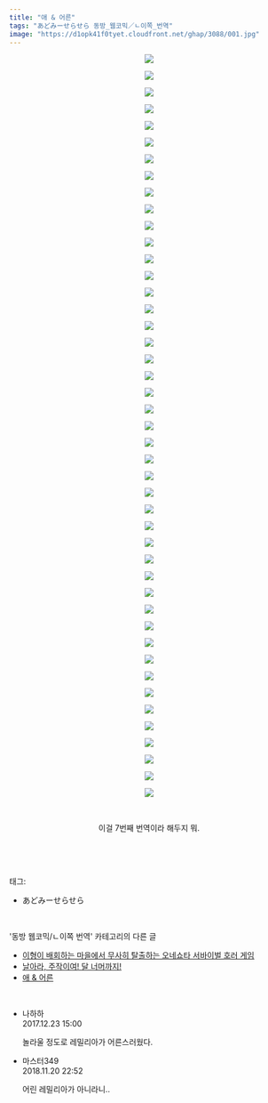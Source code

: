 ```yaml
---
title: "애 & 어른"
tags: "あどみーせらせら 동방_웹코믹／ㄴ이쪽_번역"
image: "https://d1opk41f0tyet.cloudfront.net/ghap/3088/001.jpg"
---
```

<div class="article">
<p style="text-align: center; clear: none; float: none;"><img src="{{ site.imgserver10 }}/ghap/3088/001.jpg"/></p>
<p style="text-align: center; clear: none; float: none;"><img src="{{ site.imgserver10 }}/ghap/3088/002.jpg"/></p>
<p style="text-align: center; clear: none; float: none;"><img src="{{ site.imgserver10 }}/ghap/3088/003.jpg"/></p>
<p style="text-align: center; clear: none; float: none;"><img src="{{ site.imgserver10 }}/ghap/3088/004.jpg"/></p>
<p style="text-align: center; clear: none; float: none;"><img src="{{ site.imgserver10 }}/ghap/3088/005.jpg"/></p>
<p style="text-align: center; clear: none; float: none;"><img src="{{ site.imgserver10 }}/ghap/3088/006.jpg"/></p>
<p style="text-align: center; clear: none; float: none;"><img src="{{ site.imgserver10 }}/ghap/3088/007.jpg"/></p>
<p style="text-align: center; clear: none; float: none;"><img src="{{ site.imgserver10 }}/ghap/3088/008.jpg"/></p>
<p style="text-align: center; clear: none; float: none;"><img src="{{ site.imgserver10 }}/ghap/3088/009.jpg"/></p>
<p style="text-align: center; clear: none; float: none;"><img src="{{ site.imgserver10 }}/ghap/3088/010.jpg"/></p>
<p style="text-align: center; clear: none; float: none;"><img src="{{ site.imgserver10 }}/ghap/3088/011.jpg"/></p>
<p style="text-align: center; clear: none; float: none;"><img src="{{ site.imgserver10 }}/ghap/3088/012.jpg"/></p>
<p style="text-align: center; clear: none; float: none;"><img src="{{ site.imgserver10 }}/ghap/3088/013.jpg"/></p>
<p style="text-align: center; clear: none; float: none;"><img src="{{ site.imgserver10 }}/ghap/3088/014.jpg"/></p>
<p style="text-align: center; clear: none; float: none;"><img src="{{ site.imgserver10 }}/ghap/3088/015.jpg"/></p>
<p style="text-align: center; clear: none; float: none;"><img src="{{ site.imgserver10 }}/ghap/3088/016.jpg"/></p>
<p style="text-align: center; clear: none; float: none;"><img src="{{ site.imgserver10 }}/ghap/3088/017.jpg"/></p>
<p style="text-align: center; clear: none; float: none;"><img src="{{ site.imgserver10 }}/ghap/3088/018.jpg"/></p>
<p style="text-align: center; clear: none; float: none;"><img src="{{ site.imgserver10 }}/ghap/3088/019.jpg"/></p>
<p style="text-align: center; clear: none; float: none;"><img src="{{ site.imgserver10 }}/ghap/3088/020.jpg"/></p>
<p style="text-align: center; clear: none; float: none;"><img src="{{ site.imgserver10 }}/ghap/3088/021.jpg"/></p>
<p style="text-align: center; clear: none; float: none;"><img src="{{ site.imgserver10 }}/ghap/3088/022.jpg"/></p>
<p style="text-align: center; clear: none; float: none;"><img src="{{ site.imgserver10 }}/ghap/3088/023.jpg"/></p>
<p style="text-align: center; clear: none; float: none;"><img src="{{ site.imgserver10 }}/ghap/3088/024.jpg"/></p>
<p style="text-align: center; clear: none; float: none;"><img src="{{ site.imgserver10 }}/ghap/3088/025.jpg"/></p>
<p style="text-align: center; clear: none; float: none;"><img src="{{ site.imgserver10 }}/ghap/3088/026.jpg"/></p>
<p style="text-align: center; clear: none; float: none;"><img src="{{ site.imgserver10 }}/ghap/3088/027.jpg"/></p>
<p style="text-align: center; clear: none; float: none;"><img src="{{ site.imgserver10 }}/ghap/3088/028.jpg"/></p>
<p style="text-align: center; clear: none; float: none;"><img src="{{ site.imgserver10 }}/ghap/3088/029.jpg"/></p>
<p style="text-align: center; clear: none; float: none;"><img src="{{ site.imgserver10 }}/ghap/3088/030.jpg"/></p>
<p style="text-align: center; clear: none; float: none;"><img src="{{ site.imgserver10 }}/ghap/3088/031.jpg"/></p>
<p style="text-align: center; clear: none; float: none;"><img src="{{ site.imgserver10 }}/ghap/3088/032.jpg"/></p>
<p style="text-align: center; clear: none; float: none;"><img src="{{ site.imgserver10 }}/ghap/3088/033.jpg"/></p>
<p style="text-align: center; clear: none; float: none;"><img src="{{ site.imgserver10 }}/ghap/3088/034.jpg"/></p>
<p style="text-align: center; clear: none; float: none;"><img src="{{ site.imgserver10 }}/ghap/3088/035.jpg"/></p>
<p style="text-align: center; clear: none; float: none;"><img src="{{ site.imgserver10 }}/ghap/3088/036.jpg"/></p>
<p style="text-align: center; clear: none; float: none;"><img src="{{ site.imgserver10 }}/ghap/3088/037.jpg"/></p>
<p style="text-align: center; clear: none; float: none;"><img src="{{ site.imgserver10 }}/ghap/3088/038.jpg"/></p>
<p style="text-align: center; clear: none; float: none;"><img src="{{ site.imgserver10 }}/ghap/3088/039.jpg"/></p>
<p style="text-align: center; clear: none; float: none;"><img src="{{ site.imgserver10 }}/ghap/3088/040.jpg"/></p>
<p style="text-align: center; clear: none; float: none;"><img src="{{ site.imgserver10 }}/ghap/3088/041.jpg"/></p>
<p style="text-align: center; clear: none; float: none;"><img src="{{ site.imgserver10 }}/ghap/3088/042.jpg"/></p>
<p style="text-align: center; clear: none; float: none;"><img src="{{ site.imgserver10 }}/ghap/3088/043.jpg"/></p>
<p style="text-align: center; clear: none; float: none;"><img src="{{ site.imgserver10 }}/ghap/3088/044.jpg"/></p>
<p style="text-align: center; clear: none; float: none;"><img src="{{ site.imgserver10 }}/ghap/3088/045.jpg"/></p>
<p style="text-align: center; clear: none; float: none;"><br/></p>
<p style="text-align: center; clear: none; float: none;">이걸 7번째 번역이라 해두지 뭐.</p>
<p><br/></p>
</div><br/>
<div class="tagTrail">
<p>태그: </p>
<ul>
<li>あどみーせらせら</li>
</ul>
</div><br/>
<div class="another">
<p>'동방 웹코믹/ㄴ이쪽 번역' 카테고리의 다른 글</p>
<ul>
<li><a href="/ghap_4608">이형이 배회하는 마을에서 무사히 탈출하는 오네쇼타 서바이벌 호러 게임</a></li>
<li><a href="/ghap_3117">날아라, 주작이여! 달 너머까지!</a></li>
<li><a href="/ghap_3088">애 &amp; 어른</a></li>
</ul>
</div><br/>
<div class="cb_module cb_fluid">
<div class="cb_wrt cb_profile">
<div class="comment">
<ul>
<li class="cb_thumb_off" id="comment15158113">
<div class="cb_comment_area">
<div class="cb_info_area">
<div class="cb_section">
<span class="cb_nick_name">나하하</span>
</div>
<div class="cb_section">
<span class="cb_date">2017.12.23 15:00 </span>
</div>
</div>
<div class="cb_dsc_comment">
<p class="cb_dsc">
											놀라울 정도로 레밀리아가 어른스러웠다.
										</p>
</div>
</div></li>
<li class="cb_thumb_off" id="comment15375959">
<div class="cb_comment_area">
<div class="cb_info_area">
<div class="cb_section">
<span class="cb_nick_name">마스터349</span>
</div>
<div class="cb_section">
<span class="cb_date">2018.11.20 22:52 </span>
</div>
</div>
<div class="cb_dsc_comment">
<p class="cb_dsc">
											어린 레밀리아가 아니라니..<br/>
</p>
</div>
</div></li>
</ul>
</div>
</div><!-- commentList close -->
</div><br/>
